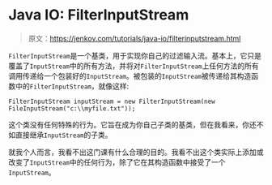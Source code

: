# Java IO: FilterInputStream

> 原文：<https://jenkov.com/tutorials/java-io/filterinputstream.html>

`FilterInputStream`是一个基类，用于实现你自己的过滤输入流。基本上，它只是覆盖了`InputStream`中的所有方法，并将对`FilterInputStream`上任何方法的所有调用传递给一个包装好的`InputStream`。被包装的`InputStream`被传递给其构造函数中的`FilterInputStream`，就像这样:

```
FilterInputStream inputStream = new FilterInputStream(new FileInputStream("c:\\myfile.txt"));

```

这个类没有任何特殊的行为。它旨在成为你自己子类的基类，但在我看来，你还不如直接继承`InputStream`的子类。

就我个人而言，我看不出这门课有什么合理的目的。我看不出这个类实际上添加或改变了`InputStream`中的任何行为，除了它在其构造函数中接受了一个`InputStream`。